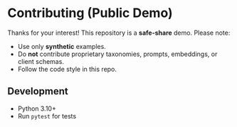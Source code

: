 # Contributing (Public Demo)

Thanks for your interest! This repository is a **safe-share** demo. Please note:
- Use only **synthetic** examples.
- Do **not** contribute proprietary taxonomies, prompts, embeddings, or client schemas.
- Follow the code style in this repo.

## Development
- Python 3.10+
- Run `pytest` for tests
